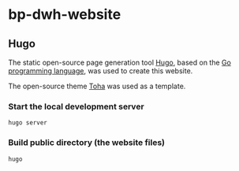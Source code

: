 # bp-dwh-website

## Hugo

The static open-source page generation tool [Hugo](https://gohugo.io/), based on the [Go programming language](https://go.dev/), was used to create this website.

The open-source theme [Toha](https://github.com/hugo-toha/toha) was used as a template.

### Start the local development server

```
hugo server
```

### Build public directory (the website files)

```
hugo
```
